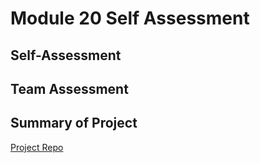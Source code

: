 # Module 20 Self Assessment

## Self-Assessment

## Team Assessment

## Summary of Project

[Project Repo](https://github.com/TBrickey/Project_One)
